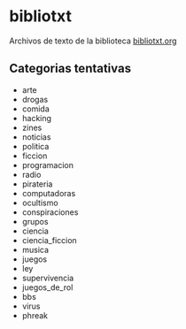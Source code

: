 # bibliotxt
Archivos de texto de la biblioteca [bibliotxt.org](https://bibliotxt.github.io)

## Categorias tentativas
* arte
* drogas
* comida
* hacking
* zines
* noticias
* politica
* ficcion
* programacion
* radio
* pirateria
* computadoras
* ocultismo
* conspiraciones
* grupos
* ciencia
* ciencia_ficcion
* musica
* juegos
* ley
* supervivencia
* juegos_de_rol
* bbs
* virus
* phreak

